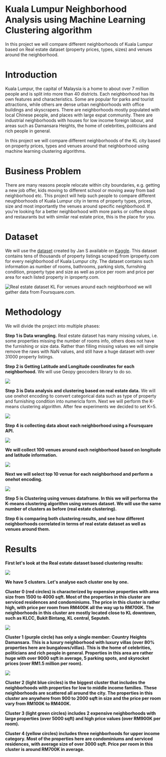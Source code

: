 # Kuala Lumpur Neighborhood Analysis using Machine Learning Clustering algorithm
In this project we will compare different neighborhoods of Kuala Lumpur based on Real estate dataset (property prices, types, sizes) and venues around the neighborhood.

# Introduction

Kuala Lumpur, the capital of Malaysia is a home to about over 7 million people and is split into more than 40 districts. Each neighborhood has its own features and characteristics. Some are popular for parks and tourist attractions, while others are dense urban neighborhoods with office buildings and skyscrapers. There are neighborhoods mostly populated with local Chinese people, and places with large expat community.
There are industrial neighborhoods with houses for low income foreign labour, and areas such as Damansara Heights, the home of celebrities, politicians and rich people in general.

In this project we will compare different neighborhoods of the KL city based on property prices, types and venues around that neighborhood using machine learning clustering algorithms.

# Business Problem

There are many reasons people relocate within city boundaries, e.g. getting a new job offer, kids moving to different school or moving away from bad neighborhood etc. This project will help such people to compare different neughborhoods of Kuala Lumpur city in terms of property types, prices, size and most importantly the venues around specific neighborhood. If you're looking for a better neighborhood with more parks or coffee shops and restaurants but with similar real estate price, this is the place for you.

# Dataset
We will use the [dataset](https://www.kaggle.com/dragonduck/property-listing-analysis) created by Jan S available on [Kaggle](https://www.kaggle.com).
This dataset contains tens of thousands of property listings scraped from iproperty.com for every neighborhood of Kuala Lumpur city.
The dataset contains such information as number of rooms, bathrooms, parking slots, furnshing condition, property type and size as well as price per room and price per area for each listed property in iproperty.com.

![Real estate dataset KL](images/figure1.png)
For venues around each neighborhood we will gather data from Foursquare.com.

# Methodology
We will divide the project into multiple phases:

<b>Step 1 is Data wrangling.</b> Real estate dataset has many missing values, i.e. some properties missing the number of rooms info, others does not have the furnishing or size data. Rather than filling missing values we will simple remove the raws with NaN values, and still have a huge dataset with over 31000 property listings.

<b>Step 2 is Getting Latitude and Longitude coordinates for each  neighborhood.</b> We will use Geopy geocoders library to do so.

![](/images/figure2.png)

<b>Step 3 is Data analysis and clustering based on real estate data.</b> We will use onehot encoding to convert categorical data such as type of property and furnishing condition into numericla form. Next we will perform the K-means clustering algorithm. After few experiments we decided to set K=5.

![](/images/figure2a.png)

<b>Step 4 is collecting data about each neighborhood using a Foursquare API.
  
![](/images/figure3.png)

We will collect 100 venues around each neighborhood based on longitude and latitude information.

![](/images/figure3a.png)

Next we will select top 10 venue for each neighborhood and perform a onehot encoding.

![](/images/figure3b.png)

<b>Step 5 is Clustering using venues dataframe.</b> 
In this we will performa the K-means clustering algorithm using venues dataset. We will use the same number of clusters as before (real estate clustering). 

<b>Step 6 is comparing both clustering results,</b> 
and see how different neighborhoods correlated in terms of real estate dataset as well as venues around them. 

# Results
First let's look at the Real estate dataset based clustering results:

![](/images/figure4.png)

We have 5 clusters. Let's analyse each cluster one by one.

<b>Cluster 0 (red circles)</b> is characterized by expensive properties with area size from 1500 to 4000 sqft. Most of the properties in this cluster are serviced residences and condominiums.  The price in this cluster is rather high, with price per room from RM400K all the way up to RM700K. The neighborhoods in this cluster are mostly located close to KL downtown, such as KLCC, Bukit Bintang, KL central, Seputeh.

![](/images/figure5.png)

<b>Cluster 1 (purple circle)</b> has only a single member: <b>Country Heights Damansara</b>. This is a luxury neighborhood with luxury villas (over 80% properties here are bungalows/villas). This is the home of celebrities, politicians and rich people in general. Properties in this area are rather huge with over 9000 sqft in average, 5 parking spots, and skyrocket prices (over RM1.5 million per room). 

![](/images/figure6.png)

<b>Cluster 2 (light blue circles)</b> is the biggest cluster that includes the neighborhoods with properties for low to middle income families. These neighborhoods are scattered all around the city. The properties in this cluster are anywhere from 900 to 2000 sqft in size and the price per room vary from RM100K to RM400K. 

[](/images/figure7.png)

<b>Cluster 3 (light green circles)</b> includes 2 expensive neighborhoods with large properties (over 5000 sqft) and high price values (over RM900K per room). 

[](/images/figure8.png)

<b>Cluster 4 (yellow circles)</b> includes three neighborhoods for upper income category. Most of the properties here are condominiums and serviced residences, with average size of over 3000 sqft. Price per room in this cluster is around RM700K in average. 

[](/images/figure9.png)
